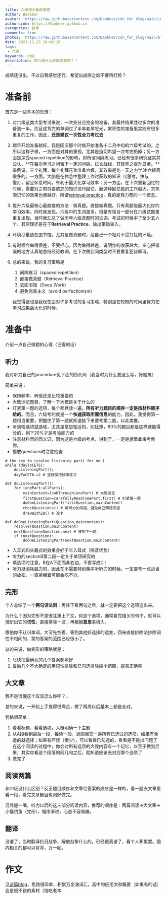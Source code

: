 ```yaml
---
title: 六级相关备战感想
author: Baokker
avatar: 'https://raw.githubusercontent.com/Baokker/cdn_for_blog/main/img/custom/avatar.jpg'
authorLink: https://Baokker.github.io
categories: 技术
comments: true
photos: 'https://raw.githubusercontent.com/Baokker/cdn_for_blog/main/blog_imgs/defaultImages.jpg'
date: 2021-11-23 20:48:16
tags:
 - 六级
keywords: 六级
description: 四六级什么的都去死吧！！
---
```


成绩还没出，不过自我感觉还行。希望出成绩之后不要再打脸？

# 准备前

首先是一些基本的思想：

1. 对六级这类大型考试来说，一次充分且完全的准备，其最终结果胜过多次的准备到一半。而且这背完的单词过了半年老早忘光，累积性的准备里实则有很多重复的工作。因此，**还是建议一次性全力考过去**

2. 越早开始准备越好。我是国庆那个时候开始准备十二月中旬的六级考试的。之所以这样子做，一方面是对其的重视，尤其是迫切希望一次考完扔掉；另一方面是深受spaced repetition的影响，即所谓间隔练习。已经有很多研究证实并公认，**在每次学习之间留下一定的间隔，拉长战线，其效率之提升显著。**举例说，三个礼拜，每个礼拜花1h准备六级，其效率是比一天之内学3h六级高很多的。一方面，大脑是在休息中整理工作时获取的知识（《思考，快与慢》），留足休息时间，有利于最大化学习效率；另一方面，在下次重新回忆的时候，需要对之前将要遗忘的知识进行回忆，而这种回忆做的工作越大，其巩固记忆的效果也便越好。所谓[retrieval practice](https://www.youtube.com/watch?v=ZO8abw3DHxs)，真的是我力荐的一个概念。

3. 提升六级最核心最直接的方法：做真题。直接做真题。只有真题能最大化你的学习效率。同时我发现，六级中的生词虽多，但是有相当一部分在六级试题里重复出现。当时我汇总了做历年六级真题时的生词，考试的时候中了至少五六个。其原理还是在于**Retrieval Practice**，输出带动输入。

4. 环境尽量选在图书馆，尤其是做真题时，给自己一个相对不受打扰的环境。

5. 有时候会做得很差，不要担心，因为做得越差，说明你的收获越大，专心把错误的地方认真地总结经验教训，在下次做到同类型时不要重复犯错即可。

6. 总的来说，我的复习策略是

   1. 间隔练习（spaced repetition）
   2. 直接做真题（Retrieval Practice）
   3. 去图书馆（Deep Work）
   4. 避免完美主义（avoid perfectionism）

   我觉得这也是我现在面对许多考试的复习策略，特别是在较短的时间里努力使学习成果最大化的时候。



# 准备中

介绍一点自己做题的心得（记得的话）

## 听力

我对听力自己的procedure见下面的伪代码（我当时为什么要这么写，好脑瘫）

简单来说：

- 保持频率，听感还是比较重要的
- 大致浏览题目，了解一下大概是关于什么的
- 盯紧第一题的选项，每个都默读一遍。**所有听力题目的顺序一定是按材料顺序给的**。而且，六级考的就是一个**快速获取所需信息**的能力。因此，我觉得第一题相当重要，把握住了第一题就知道接下来要考第二题，以此类推。
- 听到啥选项就选啥，尤其是意思相近的，别犹豫，80%的题目都是这样就能得分的，剩下20%才是考验能力的
- 注意材料里的同义词，因为这是六级的考点，讲到了，一定是想借此来考倒你。
- 播放questions时注意检查

```luanqibazao
# the key to resolve listening part( for me )
while (dayToCET6):
	doListeningPart();
	dayToCET6-=2 # 坚持保持频率练习
	
def doListeningPart():
	for (onePart:allParts):
        mainContent=lookThrough(onePart) # 大致浏览
        firstQuestion=carefullyRead(onePart.first) # 盯紧第一题
        doOneListeningPart(firstQuestion,mainContent)
        checkQuestions() # 听听力的问题，避免自己猜错问题
        drawWIth2B() # 涂卡
	
def doOneListeningPart(Question,maincontent):
	resolve(Question,mainContent)
	nextQuestion=Question.next # 移到下一题
	if (nextQuestion):
		doOneListeningPart(nextQuestion,mainContent)
```



- 入耳式和头戴式的效果会好于半入耳式（隔音优势）
- 听力的sectionB第二段一定关于某项研究的
- 填选项时注意，B在A下面而非右边，不要写成C！
- 听力挺消耗脑力的，因此在不需要特别集中听听力的时候，一定要有一点适当的放松，一直紧绷着可能会吃不消。



## 完形

个人总结了一个**两句话法则**：再往下看两句之后，就一定要把这个选项选出来。

为什么？因为完形不是很注重上下文，你这个选项，通常看完相关的句子，就可以推断出它的**词性**，直接排除一波；再根据**意思**来填入。

哪怕你不认识单词，大可先空着，等到其他好选择的选完，回来直接排除法排除词性不相同的，蒙的答案的范围已经很小了。

总的来说，做完形的策略就是：

1. 尽快把最确认的几个答案都填好
2. 最后几个不大确定的用词性排除和已勾选排除缩小范围，提高正确率

## 大文章

我不是很懂这个应该怎么称呼？..

总的来说，一开始上手觉得很痛苦，做了两周以后基本上都是全对。

套路很简单：

1. 看看标题，看看选项，大概明确一下主题
2. 从A段看到最后一段，每读一段，返回阅览一遍所有已选过的选项，如果有合适的就选择；如果有怀疑（很少），可以看看已勾选的，看看是不是出问题了
   在这个阅读的过程中，你会对所有选项的大致内容有一个记忆，以至于做到后来，其实你看这个段落的前几句之后，就知道应该去对应哪个选项了
3. 做完了

## 阅读两篇

和四级没什么区别？反正题目顺序和文章给答案的顺序是一样的，看一题去文章里看一段，看完文章题目也刚好做完。

另外提一嘴，听力以后的这三部分阅读内容，推荐的顺序是：两篇阅读->大文章->小猫钓鱼（完形），循序渐进，心态不容易崩。

## 翻译

没谁了，当时翻译抗日战争，解放战争什么的，已经很离谱了，看个人积累罢。国内相关的都可以背背，万一呢。



# 作文

见[这篇blog](https://baokker.github.io/2021/12/01/%E3%80%90%E8%87%AA%E7%94%A8%E3%80%91%E5%85%AD%E7%BA%A7%E5%86%99%E4%BD%9C%E7%9B%B8%E5%85%B3%E6%95%B4%E7%90%86/)，思路很简单，积累万金油词汇。高中的应用文和概要（如果有的话）会是很不错的素材（指吃老本
